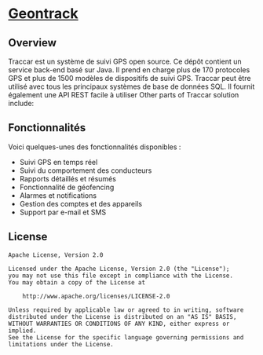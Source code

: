 # [Geontrack](https://www.yoctobe.cil)

## Overview

Traccar est un système de suivi GPS open source. Ce dépôt contient un service back-end basé sur Java. Il prend en charge plus de 170 protocoles GPS et plus de 1500 modèles de dispositifs de suivi GPS. Traccar peut être utilisé avec tous les principaux systèmes de base de données SQL. Il fournit également une API REST facile à utiliser
Other parts of Traccar solution include:

## Fonctionnalités

Voici quelques-unes des fonctionnalités disponibles :

- Suivi GPS en temps réel
- Suivi du comportement des conducteurs
- Rapports détaillés et résumés
- Fonctionnalité de géofencing
- Alarmes et notifications
- Gestion des comptes et des appareils
- Support par e-mail et SMS

## License

    Apache License, Version 2.0

    Licensed under the Apache License, Version 2.0 (the "License");
    you may not use this file except in compliance with the License.
    You may obtain a copy of the License at

        http://www.apache.org/licenses/LICENSE-2.0

    Unless required by applicable law or agreed to in writing, software
    distributed under the License is distributed on an "AS IS" BASIS,
    WITHOUT WARRANTIES OR CONDITIONS OF ANY KIND, either express or implied.
    See the License for the specific language governing permissions and
    limitations under the License.
